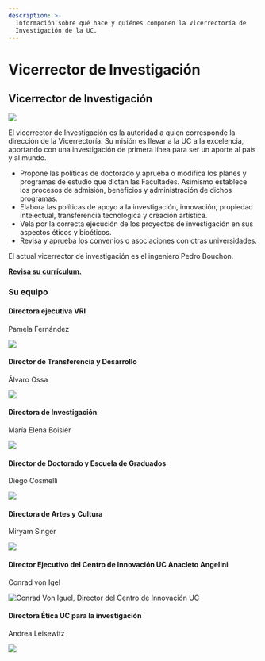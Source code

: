 ```yaml
---
description: >-
  Información sobre qué hace y quiénes componen la Vicerrectoría de
  Investigación de la UC.
---
```


# Vicerrector de Investigación

## Vicerrector de Investigación

![](../../../.gitbook/assets/vicerrector-investigacion-pedro-bouchon.jpg)

El vicerrector de Investigación es la autoridad a quien corresponde la dirección de la Vicerrectoría. Su misión es llevar a la UC a la excelencia, aportando con una investigación de primera línea para ser un aporte al país y al mundo.  


* Propone las políticas de doctorado y aprueba o modifica los planes y programas de estudio que dictan las Facultades. Asimismo establece los procesos de admisión, beneficios y administración de dichos programas.
* Elabora las políticas de apoyo a la investigación, innovación, propiedad intelectual, transferencia tecnológica y creación artística.
* Vela por la correcta ejecución de los proyectos de investigación en sus aspectos éticos y bioéticos.
* Revisa y aprueba los convenios o asociaciones con otras universidades.

El actual vicerrector de investigación es el ingeniero Pedro Bouchon.  


[**Revisa su currículum.**](https://www.ing.uc.cl/academicos-e-investigadores/pedro-alejandro-bouchon-aguirre/)  


### Su equipo 

#### Directora ejecutiva VRI

Pamela Fernández  


![](../../../.gitbook/assets/pamela_fernandez-directora-ejecutiva-vicerrectoria-investigacion.jpg)

#### Director de Transferencia y Desarrollo

Álvaro Ossa  


![](../../../.gitbook/assets/alvaro-ossa-director-transferencia-y-desarrollo.jpg)

#### Directora de Investigación

María Elena Boisier  


![](../../../.gitbook/assets/maria-elena-boisier-directora-investigacion.jpg)

#### Director de Doctorado y Escuela de Graduados

Diego Cosmelli  


![](../../../.gitbook/assets/diego-cosmelli-director-escuela-de-graduados.gif)

#### Directora de Artes y Cultura

Miryam Singer  


![](../../../.gitbook/assets/myriam-singer-directora-artes-ycultura.jpg)

#### Director Ejecutivo del Centro de Innovación UC Anacleto Angelini

Conrad von Igel  


![Conrad Von Iguel, Director del Centro de Innovaci&#xF3;n UC](../../../.gitbook/assets/conrad-von-igel-director-centro-innovacion-uc.jpg)

#### Directora Ética UC para la investigación

Andrea Leisewitz

![](../../../.gitbook/assets/andrea-leisewitz-directora-etica-para-la-investigacion.jpg)

